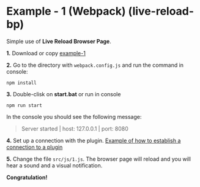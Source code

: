 # Example - 1 (Webpack) (live-reload-bp)

Simple use of **Live Reload Browser Page**.

**1.** Download or copy [example-1](https://github.com/Yuriy-Svetlov/live-reload-bp/tree/main/documentation/examples/webpack/1)

**2.** Go to the directory with `webpack.config.js` and run the command in console: 

```shell
npm install
```

**3.** Double-clisk on **start.bat** or run in console 

```shell
npm run start
```
In the console you should see the following message:

> Server started | host: 127.0.0.1 | port: 8080

**4.** Set up a connection with the plugin. [Example of how to establish a connection to a plugin](https://github.com/Yuriy-Svetlov/live-reload-bp/tree/main/documentation/examples/%D1%81onnect_to_server)

**5.** Change the file `src/js/1.js`. The browser page will reload and you will hear a sound and a visual notification.

**Congratulation!**

